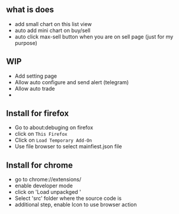 ## what is does
- add small chart on this list view
- auto add mini chart on buy/sell
- auto click max-sell button when you are on sell page (just for my purpose)

## WIP
- Add setting page
- Allow auto configure and send alert (telegram)
- Allow auto trade
- 
## Install for firefox
- Go to about:debuging on firefox
- click on `This Firefox`
- Click on `Load Temporary Add-On`
- Use file browser to select mainfiest.json file


## Install for chrome
- go to chrome://extensions/
- enable developer mode 
- click on 'Load unpackged '
- Select 'src' folder where the source code is
- additional step, enable Icon to use browser action
  

